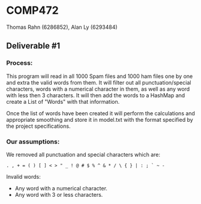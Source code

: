 # COMP472

Thomas Rahn (6286852), Alan Ly (6293484)

## Deliverable #1

### Process:

This program will read in all 1000 Spam files and 1000 ham files one by one and extra the valid words from them. It will filter out all punctuation/special characters, words with a numerical character in them, as well as any word with less then 3 characters. It will then add the words to a HashMap and create a List of "Words" with that information.

Once the list of words have been created it will perform the calculations and appropriate smoothing and store it in model.txt with the format specified by the project specifications.

### Our assumptions:

We removed all punctuation and special characters which are:

    . , + = ( ) [ ] < > " _ ! @ # $ % ^ & * / \ { } | : ; ` ~ -
		
Invalid words:

- Any word with a numerical character.
- Any word with 3 or less characters.
